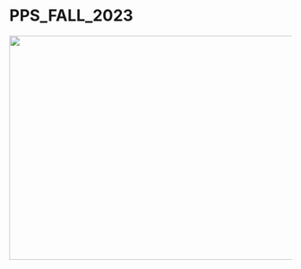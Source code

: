 # PPS_FALL_2023
<img width="1500" height="400" src="https://media1.giphy.com/media/HO2cuakPoSngvitf0M/200w.gif?cid=6c09b9522zag8fewjyfsa5srwj74pmgycye2ntfotk1uigix&ep=v1_gifs_search&rid=200w.gif&ct=g">

